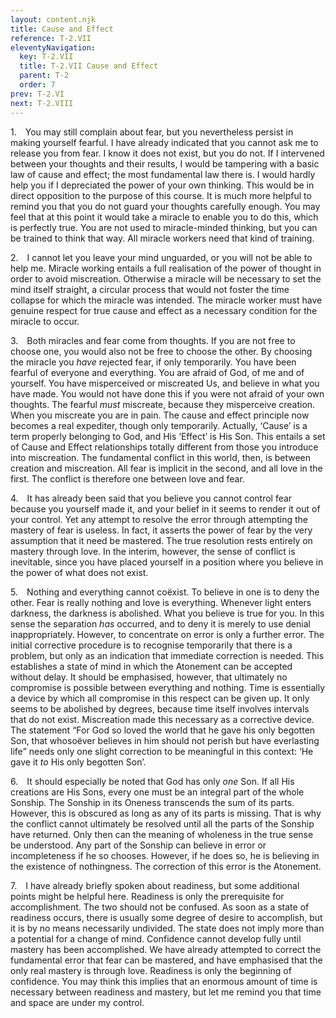 ```yaml
---
layout: content.njk
title: Cause and Effect
reference: T-2.VII
eleventyNavigation:
  key: T-2.VII
  title: T-2.VII Cause and Effect
  parent: T-2
  order: 7
prev: T-2.VI
next: T-2.VIII
---
```


<p>
1. You may still complain about fear, but you nevertheless persist in making yourself fearful. 
I have already indicated that you cannot ask me to release you from fear. 
I know it does not exist, but you do not. 
If I intervened between your thoughts and their results, I would be tampering with a basic law of cause and effect; the most fundamental law there is. 
I would hardly help you if I depreciated the power of your own thinking. 
This would be in direct opposition to the purpose of this course. 
It is much more helpful to remind you that you do not guard your thoughts carefully enough. 
You may feel that at this point it would take a miracle to enable you to do this, which is perfectly true. 
You are not used to miracle-minded thinking, but you can be trained to think that way. 
All miracle workers need that kind of training.

<p>
2. I cannot let you leave your mind unguarded, or you will not be able to help me. 
Miracle working entails a full realisation of the power of thought in order to avoid miscreation. 
Otherwise a miracle will be necessary to set the mind itself straight, a circular process that would not foster the time collapse for which the miracle was intended. 
The miracle worker must have genuine respect for true cause and effect as a necessary condition for the miracle to occur.

<p>
3. Both miracles and fear come from thoughts. 
If you are not free to choose one, you would also not be free to choose the other. 
By choosing the miracle you <em>have</em> rejected fear, if only temporarily. 
You have been fearful of everyone and everything. 
You are afraid of God, of me and of yourself. 
You have misperceived or miscreated Us, and believe in what you have made. 
You would not have done this if you were not afraid of your own thoughts. 
The fearful <em>must</em> miscreate, because they misperceive creation. 
When you miscreate you are in pain. 
The cause and effect principle now becomes a real expediter, though only temporarily. 
Actually, ‘Cause’ is a term properly belonging to God, and His ‘Effect’ is His Son. 
This entails a set of Cause and Effect relationships totally different from those you introduce into miscreation. 
The fundamental conflict in this world, then, is between creation and miscreation. 
All fear is implicit in the second, and all love in the first. 
The conflict is therefore one between love and fear.

<p>
4. It has already been said that you believe you cannot control fear because you yourself made it, and your belief in it seems to render it out of your control. 
Yet any attempt to resolve the error through attempting the mastery of fear is useless. 
In fact, it asserts the power of fear by the very assumption that it need be mastered. 
The true resolution rests entirely on mastery through love. 
In the interim, however, the sense of conflict is inevitable, since you have placed yourself in a position where you believe in the power of what does not exist.

<p>
5. Nothing and everything cannot coëxist. 
To believe in one is to deny the other. 
Fear is really nothing and love is everything. 
Whenever light enters darkness, the darkness is abolished. 
What you believe is true for you. 
In this sense the separation <em>has</em> occurred, and to deny it is merely to use denial inappropriately. 
However, to concentrate on error is only a further error. 
The initial corrective procedure is to recognise temporarily that there is a problem, but only as an indication that immediate correction is needed. 
This establishes a state of mind in which the Atonement can be accepted without delay. 
It should be emphasised, however, that ultimately no compromise is possible between everything and nothing. 
Time is essentially a device by which all compromise in this respect can be given up. 
It only seems to be abolished by degrees, because time itself involves intervals that do not exist. 
Miscreation made this necessary as a corrective device. 
The statement <q>For God so loved the world that he gave his only begotten Son, that whosoëver believes in him should not perish but have everlasting life</q> needs only one slight correction to be meaningful in this context: ‘He gave it <em>to</em> His only begotten Son’.

<p>
6. It should especially be noted that God has only <em>one</em> Son. 
If all His creations are His Sons, every one must be an integral part of the whole Sonship. 
The Sonship in its Oneness transcends the sum of its parts. 
However, this is obscured as long as any of its parts is missing. 
That is why the conflict cannot ultimately be resolved until all the parts of the Sonship have returned. 
Only then can the meaning of wholeness in the true sense be understood. 
Any part of the Sonship can believe in error or incompleteness if he so chooses. 
However, if he does so, he is believing in the existence of nothingness. 
The correction of this error is the Atonement.

<p>
7. I have already briefly spoken about readiness, but some additional points might be helpful here. 
Readiness is only the prerequisite for accomplishment. 
The two should not be confused. 
As soon as a state of readiness occurs, there is usually some degree of desire to accomplish, but it is by no means necessarily undivided. 
The state does not imply more than a potential for a change of mind. 
Confidence cannot develop fully until mastery has been accomplished. 
We have already attempted to correct the fundamental error that fear can be mastered, and have emphasised that the only real mastery is through love. 
Readiness is only the beginning of confidence. 
You may think this implies that an enormous amount of time is necessary between readiness and mastery, but let me remind you that time and space are under my control.

